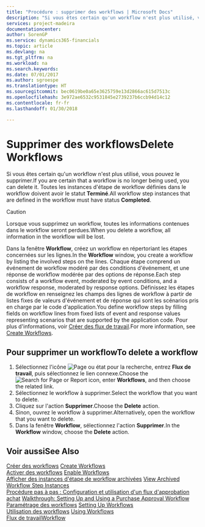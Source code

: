 ```yaml
---
title: "Procédure : supprimer des workflows | Microsoft Docs"
description: "Si vous êtes certain qu'un workflow n'est plus utilisé, vous pouvez le supprimer. Toutes les instances d'étape de workflow définies dans le workflow doivent avoir le statut **Terminé**."
services: project-madeira
documentationcenter: 
author: SorenGP
ms.service: dynamics365-financials
ms.topic: article
ms.devlang: na
ms.tgt_pltfrm: na
ms.workload: na
ms.search.keywords: 
ms.date: 07/01/2017
ms.author: sgroespe
ms.translationtype: HT
ms.sourcegitcommit: bec0619be0a65e3625759e13d2866ac615d7513c
ms.openlocfilehash: 3e972ae6532c9531845e2739237b6ccb94d14c12
ms.contentlocale: fr-fr
ms.lasthandoff: 01/30/2018

---
```

# <a name="delete-workflows"></a><span data-ttu-id="13773-104">Supprimer des workflows</span><span class="sxs-lookup"><span data-stu-id="13773-104">Delete Workflows</span></span>
<span data-ttu-id="13773-105">Si vous êtes certain qu'un workflow n'est plus utilisé, vous pouvez le supprimer.</span><span class="sxs-lookup"><span data-stu-id="13773-105">If you are certain that a workflow is no longer being used, you can delete it.</span></span> <span data-ttu-id="13773-106">Toutes les instances d'étape de workflow définies dans le workflow doivent avoir le statut **Terminé**.</span><span class="sxs-lookup"><span data-stu-id="13773-106">All workflow step instances that are defined in the workflow must have status **Completed**.</span></span>  

> [!CAUTION]  
>  <span data-ttu-id="13773-107">Lorsque vous supprimez un workflow, toutes les informations contenues dans le workflow seront perdues.</span><span class="sxs-lookup"><span data-stu-id="13773-107">When you delete a workflow, all information in the workflow will be lost.</span></span>  

 <span data-ttu-id="13773-108">Dans la fenêtre **Workflow**, créez un workflow en répertoriant les étapes concernées sur les lignes.</span><span class="sxs-lookup"><span data-stu-id="13773-108">In the **Workflow** window, you create a workflow by listing the involved steps on the lines.</span></span> <span data-ttu-id="13773-109">Chaque étape comprend un événement de workflow modéré par des conditions d'événement, et une réponse de workflow modérée par des options de réponse.</span><span class="sxs-lookup"><span data-stu-id="13773-109">Each step consists of a workflow event, moderated by event conditions, and a workflow response, moderated by response options.</span></span> <span data-ttu-id="13773-110">Définissez les étapes de workflow en renseignez les champs des lignes de workflow à partir de listes fixes de valeurs d'événement et de réponse qui sont les scénarios pris en charge par le code d'application.</span><span class="sxs-lookup"><span data-stu-id="13773-110">You define workflow steps by filling fields on workflow lines from fixed lists of event and response values representing scenarios that are supported by the application code.</span></span> <span data-ttu-id="13773-111">Pour plus d'informations, voir [Créer des flux de travail](across-how-to-create-workflows.md).</span><span class="sxs-lookup"><span data-stu-id="13773-111">For more information, see [Create Workflows](across-how-to-create-workflows.md).</span></span>  

## <a name="to-delete-a-workflow"></a><span data-ttu-id="13773-112">Pour supprimer un workflow</span><span class="sxs-lookup"><span data-stu-id="13773-112">To delete a workflow</span></span>  
1.  <span data-ttu-id="13773-113">Sélectionnez l'icône ![Page ou état pour la recherche](media/ui-search/search_small.png "icône Page ou état pour la recherche"), entrez **Flux de travail**, puis sélectionnez le lien connexe.</span><span class="sxs-lookup"><span data-stu-id="13773-113">Choose the ![Search for Page or Report](media/ui-search/search_small.png "Search for Page or Report icon") icon, enter **Workflows**, and then choose the related link.</span></span>  
2.  <span data-ttu-id="13773-114">Sélectionnez le workflow à supprimer.</span><span class="sxs-lookup"><span data-stu-id="13773-114">Select the workflow that you want to delete.</span></span>  
3.  <span data-ttu-id="13773-115">Cliquez sur l'action **Supprimer**.</span><span class="sxs-lookup"><span data-stu-id="13773-115">Choose the **Delete** action.</span></span>  
4.  <span data-ttu-id="13773-116">Sinon, ouvrez le workflow à supprimer.</span><span class="sxs-lookup"><span data-stu-id="13773-116">Alternatively, open the workflow that you want to delete.</span></span>  
5.  <span data-ttu-id="13773-117">Dans la fenêtre **Workflow**, sélectionnez l'action **Supprimer**.</span><span class="sxs-lookup"><span data-stu-id="13773-117">In the **Workflow** window, choose the **Delete** action.</span></span>  

## <a name="see-also"></a><span data-ttu-id="13773-118">Voir aussi</span><span class="sxs-lookup"><span data-stu-id="13773-118">See Also</span></span>  
 <span data-ttu-id="13773-119">[Créer des workflows](across-how-to-create-workflows.md) </span><span class="sxs-lookup"><span data-stu-id="13773-119">[Create Workflows](across-how-to-create-workflows.md) </span></span>  
 <span data-ttu-id="13773-120">[Activer des workflows](across-how-to-enable-workflows.md) </span><span class="sxs-lookup"><span data-stu-id="13773-120">[Enable Workflows](across-how-to-enable-workflows.md) </span></span>  
 <span data-ttu-id="13773-121">[Afficher des instances d'étape de workflow archivées](across-how-to-view-archived-workflow-step-instances.md) </span><span class="sxs-lookup"><span data-stu-id="13773-121">[View Archived Workflow Step Instances](across-how-to-view-archived-workflow-step-instances.md) </span></span>  
 <span data-ttu-id="13773-122">[Procédure pas à pas : Configuration et utilisation d'un flux d'approbation achat](walkthrough-setting-up-and-using-a-purchase-approval-workflow.md) </span><span class="sxs-lookup"><span data-stu-id="13773-122">[Walkthrough: Setting Up and Using a Purchase Approval Workflow](walkthrough-setting-up-and-using-a-purchase-approval-workflow.md) </span></span>  
 <span data-ttu-id="13773-123">[Paramétrage des workflows](across-set-up-workflows.md) </span><span class="sxs-lookup"><span data-stu-id="13773-123">[Setting Up Workflows](across-set-up-workflows.md) </span></span>  
 <span data-ttu-id="13773-124">[Utilisation des workflows](across-use-workflows.md) </span><span class="sxs-lookup"><span data-stu-id="13773-124">[Using Workflows](across-use-workflows.md) </span></span>  
 [<span data-ttu-id="13773-125">Flux de travail</span><span class="sxs-lookup"><span data-stu-id="13773-125">Workflow</span></span>](across-workflow.md)   


